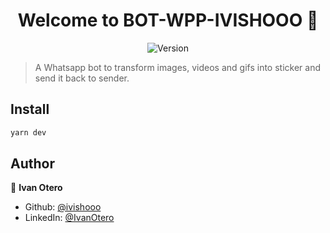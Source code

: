 <h1 align="center">Welcome to BOT-WPP-IVISHOOO 👋</h1>
<div align="center">
  <p>
    <img alt="Version" src="https://img.shields.io/badge/version-1.0-blue.svg?cacheSeconds=2592000" />
  </p>
</div>

> A Whatsapp bot to transform images, videos and gifs into sticker and send it back to sender.

## Install

```sh
yarn dev
```

## Author

👤 **Ivan Otero**

* Github: [@ivishooo](https://github.com/ivishooo)
* LinkedIn: [@IvanOtero](https://www.linkedin.com/in/ivan-otero/)


